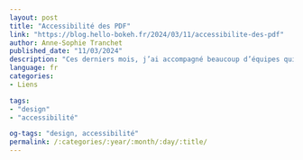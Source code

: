 ```yaml
---
layout: post
title: "Accessibilité des PDF"
link: "https://blog.hello-bokeh.fr/2024/03/11/accessibilite-des-pdf"
author: Anne-Sophie Tranchet
published_date: "11/03/2024"
description: "Ces derniers mois, j’ai accompagné beaucoup d’équipes qui se sont posés la même question : « Est-ce que mes PDF sont accessibles ? ». La première fois, je ne savais pas trop comment répondre à cette question. Mais après quelques recherches, j’ai les idées plus claires, et je suis capable de répondre bien plus précisément…"
language: fr
categories:
- Liens

tags:
- "design"
- "accessibilité"

og-tags: "design, accessibilité"
permalink: /:categories/:year/:month/:day/:title/
---
```

